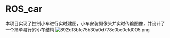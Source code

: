 # ROS_car
本项目实现了控制小车进行实时建图，小车安装摄像头并实时传输图像，并设计了一个简单易行的小车结构
![892df3bfc75b30a0d778e0be0efd005.png](https://s2.loli.net/2025/02/12/m7MKjIWiY5uPE6z.png)

